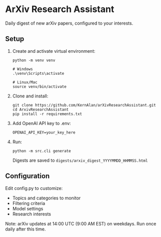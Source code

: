 ArXiv Research Assistant
====================

Daily digest of new arXiv papers, configured to your interests.

Setup
-----

1. Create and activate virtual environment:
   ```
   python -m venv venv
   
   # Windows
   .\venv\Scripts\activate
   
   # Linux/Mac
   source venv/bin/activate
   ```

2. Clone and install:
   ```
   git clone https://github.com/KernAlan/arXivResearchAssistant.git
   cd ArxivResearchAssistant
   pip install -r requirements.txt
   ```

3. Add OpenAI API key to .env:
   ```
   OPENAI_API_KEY=your_key_here
   ```

4. Run:
   ```
   python -m src.cli generate
   ```

   Digests are saved to `digests/arxiv_digest_YYYYMMDD_HHMMSS.html`

Configuration
------------

Edit config.py to customize:
- Topics and categories to monitor
- Filtering criteria
- Model settings
- Research interests

Note: arXiv updates at 14:00 UTC (9:00 AM EST) on weekdays. Run once daily after this time.
